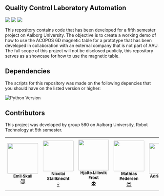 ## Quality Control Laboratory Automation
<a href="#sec_contributors"><img src="https://img.shields.io/badge/Authors-Group%20560-blue.svg"></a> ![](https://img.shields.io/badge/Python-v.3.11.5-brightgreen.svg) ![](https://img.shields.io/badge/.NET_Core-8.0-brightgreen.svg)

This repository contains code that has been developed for a fifth semester project on Aalborg University. The objective is to create a working demo of how to use the ACOPOS 6D magnetic table for a prototype that has been developed in collaboration with an external company that is not part of AAU. The full scope of this project will not be disclosed publicly, this repository serves as a showcase for how to use the magnetic table.

## Dependencies
The scripts for this repository was made on the following depencies that you should have on the listed version or higher:

![Python Version](https://img.shields.io/badge/Python-v.3.11.5%20-blue.svg)

## Contributors
This project was developed by group 560 on Aalborg University, Robot Technology at 5th semester.

<section id="sec_contributors">
<table>
  <tr> 
    <td align="center"><a target="_blank" rel="noreferrer noopener" href="https://github.com/emilskall"><img src="https://avatars.githubusercontent.com/u/113020798?v=4" width="100px;" alt=""/><br/><sub><b>Emil Skall</b></sub></a></br><a href="gttps://github.com/emilskall" title="">😈</a></td>
    <td align="center"><a target="_blank" rel="noreferrer noopener" href="https://github.com/nicopiko"><img src="https://avatars.githubusercontent.com/u/117265455?v=4" width="100px;" alt=""/><br/><sub><b>Nicolai Stallknecht</b></sub></a></br><a href="gttps://github.com/nicopiko" title="">💀</a></td>
    <td align="center"><a target="_blank" rel="noreferrer noopener" href="https://github.com/frozone11"><img src="https://avatars.githubusercontent.com/u/114681419?v=4" width="100px;" alt=""/><br/><sub><b>Hjalte Lillevik Frost</b></sub></a></br><a href="gttps://github.com/frozone11" title="">👽</a></td>
    <td align="center"><a target="_blank" rel="noreferrer noopener"  href="https://github.com/TheCrimsonLegend"><img src="https://avatars.githubusercontent.com/u/58586628?v=4" width="100px;" alt=""/><br/><sub><b>Mathias Pedersen</b></sub></a></br><a href="gttps://github.com/TheCrimsonLegend" title="">😎</a></td>
    <td align="center"><a target="_blank" rel="noreferrer noopener" href="https://github.com/molingo"><img src="https://avatars.githubusercontent.com/u/120170510?v=4" width="100px;" alt=""/><br/><sub><b>Adrian Maciag</b></sub></a></br><a href="gttps://github.com/molingo" title="">🇵🇱</a></td>
    <td align="center"><a target="_blank" rel="noreferrer noopener" href="https://github.com/nikobk"><img src="https://avatars.githubusercontent.com/u/112914618?v=4" width="100px;" alt=""/><br/><sub><b>Nikolaj Bjørnager Krebs</b></sub></a></br><a href="gttps://github.com/nikobk" title="">🤠</a></td>
  </tr>
</table>
